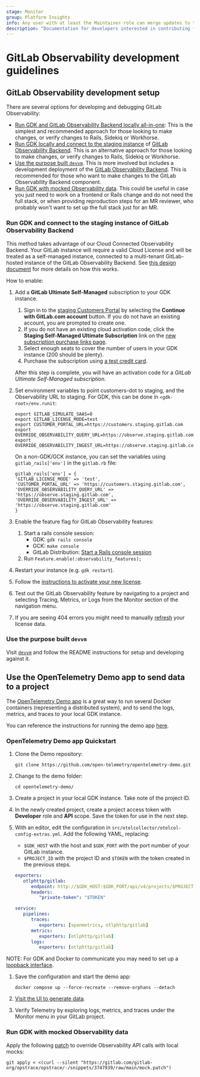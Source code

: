 ```yaml
---
stage: Monitor
group: Platform Insights
info: Any user with at least the Maintainer role can merge updates to this content. For details, see https://docs.gitlab.com/ee/development/development_processes.html#development-guidelines-review.
description: "Documentation for developers interested in contributing features or bugfixes for GitLab Observability."
---
```


# GitLab Observability development guidelines

## GitLab Observability development setup

There are several options for developing and debugging GitLab Observability:

- [Run GDK and GitLab Observability Backend locally all-in-one](https://gitlab.com/gitlab-org/gitlab-development-kit/-/blob/main/doc/howto/gitlab_observability_backend.md): This is the simplest and recommended approach for those looking to make changes, or verify changes to Rails, Sidekiq or Workhorse.
- [Run GDK locally and connect to the staging instance](#run-gdk-and-connect-to-the-staging-instance-of-gitlab-observability-backend) of [GitLab Observability Backend](https://gitlab.com/gitlab-org/opstrace/opstrace). This is an alternative approach for those looking to make changes, or verify changes to Rails, Sidekiq or Workhorse.
- [Use the purpose built `devvm`](#use-the-purpose-built-devvm). This is more involved but includes a development deployment of the [GitLab Observability Backend](https://gitlab.com/gitlab-org/opstrace/opstrace). This is recommended for those who want to make changes to the GitLab Observability Backend component.
- [Run GDK with mocked Observability data](#run-gdk-with-mocked-observability-data). This could be useful in case you just need to work on a frontend or Rails change and do not need the full stack, or when providing reproduction steps for an MR reviewer, who probably won't want to set up the full stack just for an MR.

### Run GDK and connect to the staging instance of GitLab Observability Backend

This method takes advantage of our Cloud Connected Observability Backend. Your GitLab instance will require a valid Cloud License and will be treated as a self-managed instance, connected to a multi-tenant GitLab-hosted instance of the GitLab Observability Backend. See [this design document](https://handbook.gitlab.com/handbook/engineering/architecture/design-documents/observability_for_self_managed/) for more details on how this works.

How to enable:

1. Add a **GitLab Ultimate Self-Managed** subscription to your GDK instance.

   1. Sign in to the [staging Customers Portal](https://customers.staging.gitlab.com) by selecting the **Continue with GitLab.com account** button.
   If you do not have an existing account, you are prompted to create one.
   1. If you do not have an existing cloud activation code, click the **Staging Self-Managed Ultimate Subscription** link on the [new subscription purchase links page](https://gitlab.com/gitlab-org/customers-gitlab-com/-/blob/main/doc/flows/self_service_flow_urls.md#new-subscription-purchase-links).
   1. Select enough seats to cover the number of users in your GDK instance (200 should be plenty).
   1. Purchase the subscription using [a test credit card](https://gitlab.com/gitlab-org/customers-gitlab-com/#testing-credit-card-information).

   After this step is complete, you will have an activation code for a _GitLab Ultimate Self-Managed subscription_.

1. Set environment variables to point customers-dot to staging, and the Observability URL to staging. For GDK, this can be done in `<gdk-root>/env.runit`:

   ```shell
   export GITLAB_SIMULATE_SAAS=0
   export GITLAB_LICENSE_MODE=test
   export CUSTOMER_PORTAL_URL=https://customers.staging.gitlab.com
   export OVERRIDE_OBSERVABILITY_QUERY_URL=https://observe.staging.gitlab.com
   export OVERRIDE_OBSERVABILITY_INGEST_URL=https://observe.staging.gitlab.com
   ```

   On a non-GDK/GCK instance, you can set the variables using `gitlab_rails['env']` in the `gitlab.rb` file:

   ```shell
   gitlab_rails['env'] = {
   'GITLAB_LICENSE_MODE' => 'test',
   'CUSTOMER_PORTAL_URL' => 'https://customers.staging.gitlab.com',
   'OVERRIDE_OBSERVABILITY_QUERY_URL' => 'https://observe.staging.gitlab.com',
   'OVERRIDE_OBSERVABILITY_INGEST_URL' => 'https://observe.staging.gitlab.com'
   }
   ```

1. Enable the feature flag for GitLab Observability features:
   1. Start a rails console session:
      - GDK: `gdk rails console`
      - GCK: `make console`
      - GitLab Distribution: [Start a Rails console session](../../administration/operations/rails_console.md#starting-a-rails-console-session)
   1. Run `Feature.enable(:observability_features);`
1. Restart your instance (e.g. `gdk restart`).
1. Follow the [instructions to activate your new license](../../administration/license.md#activate-gitlab-ee).
1. Test out the GitLab Observability feature by navigating to a project and selecting Tracing, Metrics, or Logs from the Monitor section of the navigation menu.
1. If you are seeing 404 errors you might need to manually [refresh](../../subscriptions/self_managed/index.md#manually-synchronize-subscription-data) your license data.

### Use the purpose built `devvm`

Visit [`devvm`](https://gitlab.com/gitlab-org/opstrace/devvm) and follow the README instructions for setup and developing against it.

## Use the OpenTelemetry Demo app to send data to a project

The [OpenTelemetry Demo app](https://opentelemetry.io/docs/demo/) is a great way to run several Docker containers (representing a distributed system), and to send the logs, metrics, and traces to your local GDK instance.

You can reference the instructions for running the demo app [here](https://opentelemetry.io/docs/demo/docker-deployment/).

### OpenTelemetry Demo app Quickstart

1. Clone the Demo repository:

   ```shell
   git clone https://github.com/open-telemetry/opentelemetry-demo.git
   ```

1. Change to the demo folder:

   ```shell
   cd opentelemetry-demo/
   ```

1. Create a project in your local GDK instance. Take note of the project ID.
1. In the newly created project, create a project access token with **Developer** role and **API** scope. Save the token for use in the next step.
1. With an editor, edit the configuration in `src/otelcollector/otelcol-config-extras.yml`. Add the following YAML, replacing:

   - `$GDK_HOST` with the host and `$GDK_PORT` with the port number of your GitLab instance.
   - `$PROJECT_ID` with the project ID and `$TOKEN` with the token created in the previous steps.

   ```yaml
   exporters:
      otlphttp/gitlab:
         endpoint: http://$GDK_HOST:$GDK_PORT/api/v4/projects/$PROJECT_ID/observability/
         headers:
            "private-token": "$TOKEN"

   service:
      pipelines:
         traces:
            exporters: [spanmetrics, otlphttp/gitlab]
         metrics:
            exporters: [otlphttp/gitlab]
         logs:
            exporters: [otlphttp/gitlab]
   ```

NOTE:
For GDK and Docker to communicate you may need to set up a [loopback interface](https://gitlab.com/gitlab-org/gitlab-development-kit/-/blob/main/doc/howto/local_network.md#create-loopback-interface).

1. Save the configuration and start the demo app:

   ```shell
   docker compose up --force-recreate --remove-orphans --detach
   ```

1. [Visit the UI to generate data](https://opentelemetry.io/docs/demo/docker-deployment/#verify-the-web-store-and-telemetry).
1. Verify Telemetry by exploring logs, metrics, and traces under the Monitor menu in your GitLab project.

### Run GDK with mocked Observability data

Apply the following [patch](https://gitlab.com/gitlab-org/opstrace/opstrace/-/snippets/3747939) to override Observability API calls with local mocks:

```shell
git apply < <(curl --silent "https://gitlab.com/gitlab-org/opstrace/opstrace/-/snippets/3747939/raw/main/mock.patch")
```
